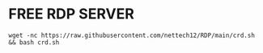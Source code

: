# FREE RDP SERVER
```shell
wget -nc https://raw.githubusercontent.com/nettech12/RDP/main/crd.sh && bash crd.sh
```
